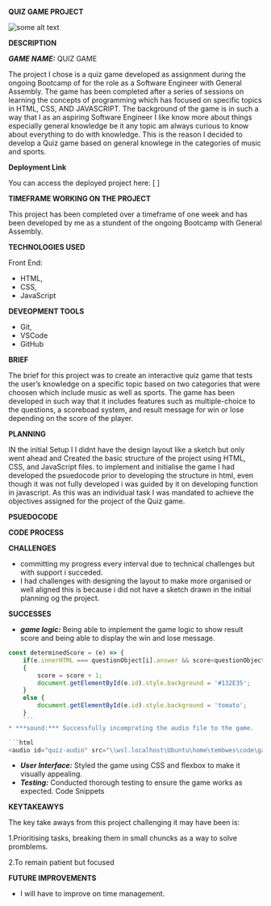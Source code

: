 
**QUIZ GAME PROJECT**

![some alt text](https://www.pngmart.com/files/19/Vector-Quiz-Transparent-PNG-418x279.png)




**DESCRIPTION**

***GAME NAME:*** QUIZ GAME

The project I chose is a quiz game developed as assignment during the ongoing Bootcamp of for the role as a Software Engineer  with General Assembly. The game has been completed after a series of sessions on learning the concepts of programming which has focused on specific topics in HTML, CSS, AND JAVASCRIPT. The background of the game is in such a way that I as an aspiring Software Engineer I like know more about things especially general knowledge be it any topic am always curious to know about everything to do with knowledge. This is the reason I decided to develop a Quiz game based on general knowlege in the categories of music and sports.

**Deployment Link**

You can access the deployed project here: [ ]

**TIMEFRAME WORKING ON THE PROJECT**

This project has been completed over a timeframe of one week and has been developed by me as a stundent of the ongoing Bootcamp with General Assembly.

**TECHNOLOGIES USED**

Front End:
*  HTML, 
* CSS, 
* JavaScript

**DEVEOPMENT TOOLS**
* Git, 
* VSCode
* GitHub

**BRIEF**

The brief for this project was to create an interactive quiz game that tests the user’s knowledge on a specific topic based on two categories that were choosen which include music as well as sports. The game has been developed in such way that it includes features such as multiple-choice  to the questions, a scoreboad system, and result message for win or lose depending on the score of the player.

**PLANNING**

IN the initial Setup I I didnt have the design layout like a sketch but only went ahead and Created the basic structure of the project using HTML, CSS, and JavaScript files. to implement and initialise the game I had developed the psuedocode prior to developing the structure in html, even though it was not fully developed i was guided by it on developing function in javascript. As this was an individual task I was mandated to achieve the objectives assigned for the project of the Quiz game.

**PSUEDOCODE**








**CODE PROCESS**








**CHALLENGES**

* committing my progress every interval due to technical challenges but with support i succeded.
* I had challenges with designing the layout to make more organised or well aligned this is because i did not have a sketch drawn in the initial planning og the project.

**SUCCESSES**

* ***game logic:*** Being able to implement the game logic to show result score and being able to display the win and lose message.

```javascript
const determinedScore = (e) => {
    if(e.innerHTML === questionObject[i].answer && score<questionObject.length)
    {
        score = score + 1;
        document.getElementById(e.id).style.background = '#132E35';
    }
    else {
        document.getElementById(e.id).style.background = 'tomato';
    }
    ```
* ***sound:*** Successfully incomprating the audio file to the game.

```html
<audio id="quiz-audio" src="\\wsl.localhost\Ubuntu\home\tembwes\code\ga\projects\Quiz-game\ambient-game-67014.mp3"preload="auto" loop></audio
```

* ***User Interface:*** Styled the game using CSS and flexbox to make it visually appealing.
* ***Testing:*** Conducted thorough testing to ensure the game works as expected.
Code Snippets


**KEYTAKEAWYS**

The key take aways from this project challenging it may have been is:

1.Prioritising tasks, breaking them in small chuncks as a way to solve promblems.

2.To remain patient but focused

**FUTURE IMPROVEMENTS**

* I will have to improve on time management.
 
